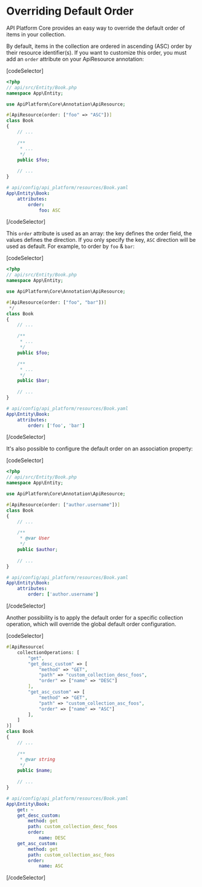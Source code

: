 # Overriding Default Order

API Platform Core provides an easy way to override the default order of items in your collection.

By default, items in the collection are ordered in ascending (ASC) order by their resource identifier(s). If you want to
customize this order, you must add an `order` attribute on your ApiResource annotation:

[codeSelector]

```php
<?php
// api/src/Entity/Book.php
namespace App\Entity;

use ApiPlatform\Core\Annotation\ApiResource;

#[ApiResource(order: ["foo" => "ASC"])]
class Book
{
    // ...

    /**
     * ...
     */
    public $foo;
    
    // ...
}
```

```yaml
# api/config/api_platform/resources/Book.yaml
App\Entity\Book:
    attributes:
        order:
            foo: ASC
```

[/codeSelector]

This `order` attribute is used as an array: the key defines the order field, the values defines the direction.
If you only specify the key, `ASC` direction will be used as default. For example, to order by `foo` & `bar`:

[codeSelector]

```php
<?php
// api/src/Entity/Book.php
namespace App\Entity;

use ApiPlatform\Core\Annotation\ApiResource;

#[ApiResource(order: ["foo", "bar"])]
 */
class Book
{
    // ...

    /**
     * ...
     */
    public $foo;

    /**
     * ...
     */
    public $bar;
    
    // ...
}
```

```yaml
# api/config/api_platform/resources/Book.yaml
App\Entity\Book:
    attributes:
        order: ['foo', 'bar']
```

[/codeSelector]

It's also possible to configure the default order on an association property:

[codeSelector]

```php
<?php
// api/src/Entity/Book.php
namespace App\Entity;

use ApiPlatform\Core\Annotation\ApiResource;

#[ApiResource(order: ["author.username"])]
class Book
{
    // ...

    /**
     * @var User
     */
    public $author;
    
    // ...
}
```

```yaml
# api/config/api_platform/resources/Book.yaml
App\Entity\Book:
    attributes:
        order: ['author.username']
```

[/codeSelector]

Another possibility is to apply the default order for a specific collection operation, which will override the global default order configuration.

[codeSelector]

```php
#[ApiResource(
    collectionOperations: [
        "get",
        "get_desc_custom" => [
            "method" => "GET",
            "path" => "custom_collection_desc_foos",
            "order" => ["name" => "DESC"]
        ],
        "get_asc_custom" => [
            "method" => "GET",
            "path" => "custom_collection_asc_foos",
            "order" => ["name" => "ASC"]
        ],
    ]
)]
class Book
{
    // ...

    /**
     * @var string
     */
    public $name;
    
    // ...
}
```

```yaml
# api/config/api_platform/resources/Book.yaml
App\Entity\Book:
    get: ~
    get_desc_custom:
        method: get
        path: custom_collection_desc_foos
        order:
            name: DESC
    get_asc_custom:
        method: get
        path: custom_collection_asc_foos
        order:
            name: ASC
```

[/codeSelector]
